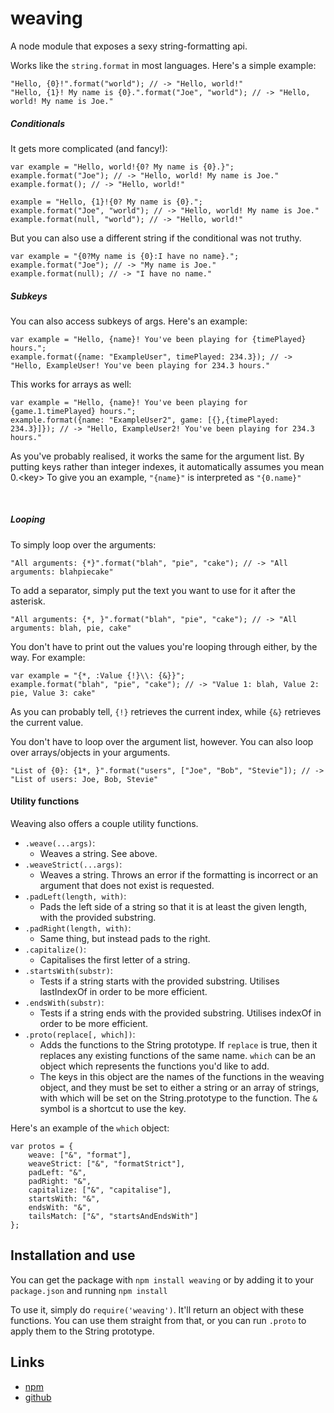 # weaving
A node module that exposes a sexy string-formatting api.

Works like the `string.format` in most languages. Here's a simple example:

	"Hello, {0}!".format("world"); // -> "Hello, world!"
	"Hello, {1}! My name is {0}.".format("Joe", "world"); // -> "Hello, world! My name is Joe."

##### Conditionals
It gets more complicated (and fancy!):

	var example = "Hello, world!{0? My name is {0}.}";
	example.format("Joe"); // -> "Hello, world! My name is Joe."
	example.format(); // -> "Hello, world!"

	example = "Hello, {1}!{0? My name is {0}.";
	example.format("Joe", "world"); // -> "Hello, world! My name is Joe."
	example.format(null, "world"); // -> "Hello, world!"

But you can also use a different string if the conditional was not truthy.

	var example = "{0?My name is {0}:I have no name}.";
	example.format("Joe"); // -> "My name is Joe."
	example.format(null); // -> "I have no name."

##### Subkeys
You can also access subkeys of args. Here's an example:

	var example = "Hello, {name}! You've been playing for {timePlayed} hours.";
	example.format({name: "ExampleUser", timePlayed: 234.3}); // -> "Hello, ExampleUser! You've been playing for 234.3 hours."

This works for arrays as well:

	var example = "Hello, {name}! You've been playing for {game.1.timePlayed} hours.";
	example.format({name: "ExampleUser2", game: [{},{timePlayed: 234.3}]}); // -> "Hello, ExampleUser2! You've been playing for 234.3 hours."

As you've probably realised, it works the same for the argument list. By putting keys rather than integer indexes, it automatically assumes you mean 0.\<key\> To give you an example, `"{name}"` is interpreted as `"{0.name}"`

<br>

##### Looping
To simply loop over the arguments:

	"All arguments: {*}".format("blah", "pie", "cake"); // -> "All arguments: blahpiecake"

To add a separator, simply put the text you want to use for it after the asterisk.

	"All arguments: {*, }".format("blah", "pie", "cake"); // -> "All arguments: blah, pie, cake"

You don't have to print out the values you're looping through either, by the way. For example:

	var example = "{*, :Value {!}\\: {&}}";
	example.format("blah", "pie", "cake"); // -> "Value 1: blah, Value 2: pie, Value 3: cake"

As you can probably tell, `{!}` retrieves the current index, while `{&}` retrieves the current value.

You don't have to loop over the argument list, however. You can also loop over arrays/objects in your arguments.

	"List of {0}: {1*, }".format("users", ["Joe", "Bob", "Stevie"]); // -> "List of users: Joe, Bob, Stevie"

#### Utility functions

Weaving also offers a couple utility functions.

- `.weave(...args)`:
	- Weaves a string. See above.
- `.weaveStrict(...args)`:
	- Weaves a string. Throws an error if the formatting is incorrect or an argument that does not exist is requested.
- `.padLeft(length, with)`:
	- Pads the left side of a string so that it is at least the given length, with the provided substring.
- `.padRight(length, with)`:
	- Same thing, but instead pads to the right.
- `.capitalize()`:
	- Capitalises the first letter of a string.
- `.startsWith(substr)`:
	- Tests if a string starts with the provided substring. Utilises lastIndexOf in order to be more efficient.
- `.endsWith(substr)`:
	- Tests if a string ends with the provided substring. Utilises indexOf in order to be more efficient.
- `.proto(replace[, which])`:
	- Adds the functions to the String prototype. If `replace` is true, then it replaces any existing functions of the same name. `which` can be an object which represents the functions you'd like to add.
	- The keys in this object are the names of the functions in the weaving object, and they must be set to either a string or an array of strings, with which will be set on the String.prototype to the function. The `&` symbol is a shortcut to use the key.

Here's an example of the `which` object:

	var protos = {
	    weave: ["&", "format"],
	    weaveStrict: ["&", "formatStrict"],
	    padLeft: "&",
	    padRight: "&",
	    capitalize: ["&", "capitalise"],
	    startsWith: "&",
	    endsWith: "&",
	    tailsMatch: ["&", "startsAndEndsWith"]
	};

## Installation and use

You can get the package with `npm install weaving` or by adding it to your `package.json` and running `npm install`

To use it, simply do `require('weaving')`. It'll return an object with these functions. You can use them straight from that, or you can run `.proto` to apply them to the String prototype.


## Links

- [npm](https://www.npmjs.com/package/weaving)
- [github](https://github.com/aarilight/weaving)
